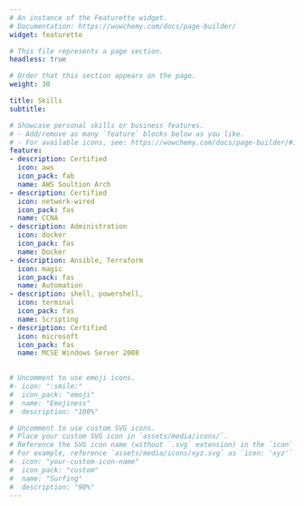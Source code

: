 ```yaml
---
# An instance of the Featurette widget.
# Documentation: https://wowchemy.com/docs/page-builder/
widget: featurette

# This file represents a page section.
headless: true

# Order that this section appears on the page.
weight: 30

title: Skills
subtitle:

# Showcase personal skills or business features.
# - Add/remove as many `feature` blocks below as you like.
# - For available icons, see: https://wowchemy.com/docs/page-builder/#icons
feature:
- description: Certified
  icon: aws
  icon_pack: fab
  name: AWS Soultion Arch
- description: Certified
  icon: network-wired
  icon_pack: fas
  name: CCNA 
- description: Administration
  icon: docker
  icon_pack: fas
  name: Docker 
- description: Ansible, Terraform
  icon: magic
  icon_pack: fas
  name: Automation   
- description: shell, powershell, 
  icon: terminal
  icon_pack: fas
  name: Scripting
- description: Certified
  icon: microsoft 
  icon_pack: fas
  name: MCSE Windows Server 2008
  

# Uncomment to use emoji icons.
#- icon: ":smile:"
#  icon_pack: "emoji"
#  name: "Emojiness"
#  description: "100%"  

# Uncomment to use custom SVG icons.
# Place your custom SVG icon in `assets/media/icons/`.
# Reference the SVG icon name (without `.svg` extension) in the `icon` field.
# For example, reference `assets/media/icons/xyz.svg` as `icon: 'xyz'`
#- icon: "your-custom-icon-name"
#  icon_pack: "custom"
#  name: "Surfing"
#  description: "90%"
---
```

